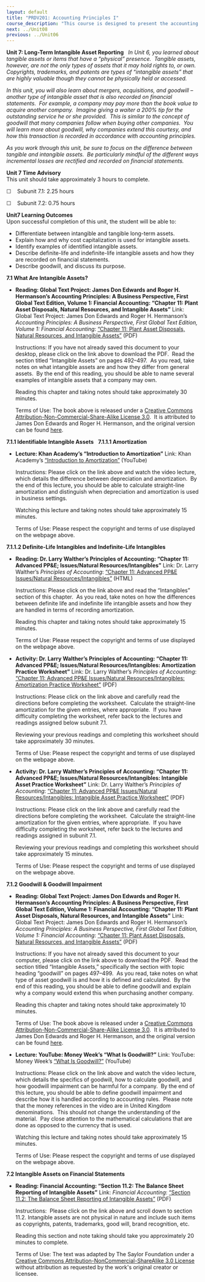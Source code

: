```yaml
---
layout: default
title: "PRDV201: Accounting Principles I"
course_description: "This course is designed to present the accounting cycle in an accessible and logical manner. It will provide you with a solid understanding of basic accounting principles and will introduce you to financial statement analysis."
next: ../Unit08
previous: ../Unit06
---
```

**Unit 7: Long-Term Intangible Asset Reporting** <span id="7"></span> 
*In Unit 6, you learned about tangible assets or items that have a
“physical” presence.  Tangible assets, however, are not the only types
of assets that it may hold rights to, or own.  Copyrights, trademarks,
and patents are types of “intangible assets” that are highly valuable
though they cannot be physically held or accessed.*  
  
 *In this unit, you will also learn about mergers, acquisitions, and
goodwill – another type of intangible asset that is also recorded on
financial statements.  For example, a company may pay more than the book
value to acquire another company.  Imagine giving a waiter a 200% tip
for the outstanding service he or she provided.  This is similar to the
concept of goodwill that many companies follow when buying other
companies.  You will learn more about goodwill, why companies extend
this courtesy, and how this transaction is recorded in accordance with
accounting principles.*  
  
 *As you work through this unit, be sure to focus on the difference
between tangible and intangible assets.  Be particularly mindful of the
different ways incremental losses are rectified and recorded on
financial statements.*

**Unit 7 Time Advisory**  
This unit should take approximately 3 hours to complete.  
  
 ☐    Subunit 7.1: 2.25 hours  
  
 ☐    Subunit 7.2: 0.75 hours

**Unit7 Learning Outcomes**  
Upon successful completion of this unit, the student will be able to:
-   Differentiate between intangible and tangible long-term assets.
-   Explain how and why cost capitalization is used for intangible
    assets.
-   Identify examples of identified intangible assets.
-   Describe definite-life and indefinite-life intangible assets and how
    they are recorded on financial statements.
-   Describe goodwill, and discuss its purpose.

**7.1 What Are Intangible Assets?** <span id="7.1"></span> 
-   **Reading: Global Text Project: James Don Edwards and Roger H.
    Hermanson’s Accounting Principles: A Business Perspective, First
    Global Text Edition, Volume 1: Financial Accounting: “Chapter 11:
    Plant Asset Disposals, Natural Resources, and Intangible Assets”**
    Link: Global Text Project: James Don Edwards and Roger H.
    Hermanson’s *Accounting Principles: A Business Perspective, First
    Global Text Edition, Volume 1: Financial Accounting*: [“Chapter 11:
    Plant Asset Disposals, Natural Resources, and Intangible
    Assets”](http://www.saylor.org/site/wp-content/uploads/2012/10/Accounting-Principles-Vol.-1.pdf)
    (PDF)  
      
     Instructions: If you have not already saved this document to your
    desktop, please click on the link above to download the PDF.  Read
    the section titled “Intangible Assets” on pages 492–497.  As you
    read, take notes on what intangible assets are and how they differ
    from general assets.  By the end of this reading, you should be able
    to name several examples of intangible assets that a company may
    own.  
      
     Reading this chapter and taking notes should take approximately 30
    minutes.  
      
     Terms of Use: The book above is released under a [Creative Commons
    Attribution-Non-Commercial-Share-Alike License
    3.0](http://creativecommons.org/licenses/by-nc-sa/3.0/).  It is
    attributed to James Don Edwards and Roger H. Hermanson, and the
    original version can be found
    [here](http://dl.dropbox.com/u/31779972/Accounting%20Principles%20Vol.%201.pdf).

**7.1.1 Identifiable Intangible Assets** <span id="7.1.1"></span> 
**7.1.1.1 Amortization** <span id="7.1.1.1"></span> 
-   **Lecture: Khan Academy’s “Introduction to Amortization”**
    Link: Khan Academy’s [“Introduction to
    Amortization”](http://www.youtube.com/watch?v=XfR3JSkSkJM)
    (YouTube)  
      
     Instructions: Please click on the link above and watch the video
    lecture, which details the difference between depreciation and
    amortization.  By the end of this lecture, you should be able to
    calculate straight-line amortization and distinguish when
    depreciation and amortization is used in business settings.  
      
     Watching this lecture and taking notes should take approximately 15
    minutes.  
      
     Terms of Use: Please respect the copyright and terms of use
    displayed on the webpage above.

**7.1.1.2 Definite-Life Intangibles and Indefinite-Life Intangibles**
<span id="7.1.1.2"></span> 
-   **Reading: Dr. Larry Walther’s Principles of Accounting: “Chapter
    11: Advanced PP&E; Issues/Natural Resources/Intangibles”**
    Link: Dr. Larry Walther’s *Principles of Accounting*: [“Chapter 11:
    Advanced PP&E Issues/Natural
    Resources/Intangibles”](http://www.principlesofaccounting.com/chapter11/chapter11.html)
    (HTML)  
      
     Instructions: Please click on the link above and read the
    “Intangibles” section of this chapter.  As you read, take notes on
    how the differences between definite life and indefinite life
    intangible assets and how they are handled in terms of recording
    amortization.  
      
     Reading this chapter and taking notes should take approximately 15
    minutes.  
      
     Terms of Use: Please respect the copyright and terms of use
    displayed on the webpage above.

-   **Activity: Dr. Larry Walther’s Principles of Accounting: “Chapter
    11: Advanced PP&E; Issues/Natural Resources/Intangibles:
    Amortization Practice Worksheet”**
    Link: Dr. Larry Walther’s *Principles of Accounting*: [“Chapter 11:
    Advanced PP&E Issues/Natural Resources/Intangibles: Amortization
    Practice
    Worksheet”](http://www.principlesofaccounting.com/chapter11/problems11.html)
    (PDF)  
      
     Instructions: Please click on the link above and carefully read the
    directions before completing the worksheet.  Calculate the
    straight-line amortization for the given entries, where appropriate.
     If you have difficulty completing the worksheet, refer back to the
    lectures and readings assigned below subunit 7.1.  
      
     Reviewing your previous readings and completing this worksheet
    should take approximately 30 minutes.  
      
     Terms of Use: Please respect the copyright and terms of use
    displayed on the webpage above.

-   **Activity: Dr. Larry Walther’s Principles of Accounting: “Chapter
    11: Advanced PP&E; Issues/Natural Resources/Intangibles: Intangible
    Asset Practice Worksheet”**
    Link: Dr. Larry Walther’s *Principles of Accounting*: [“Chapter 11:
    Advanced PP&E Issues/Natural Resources/Intangibles: Intangible Asset
    Practice
    Worksheet”](http://www.principlesofaccounting.com/chapter11/problems11.html)
    (PDF)  
      
     Instructions: Please click on the link above and carefully read the
    directions before completing the worksheet.  Calculate the
    straight-line amortization for the given entries, where appropriate.
     If you have difficulty completing the worksheet, refer back to the
    lectures and readings assigned in subunit 7.1.  
      
     Reviewing your previous readings and completing this worksheet
    should take approximately 15 minutes.  
      
     Terms of Use: Please respect the copyright and terms of use
    displayed on the webpage above.

**7.1.2 Goodwill & Goodwill Impairment** <span id="7.1.2"></span> 
-   **Reading: Global Text Project: James Don Edwards and Roger H.
    Hermanson’s Accounting Principles: A Business Perspective, First
    Global Text Edition, Volume 1: Financial Accounting: “Chapter 11:
    Plant Asset Disposals, Natural Resources, and Intangible Assets”**
    Link: Global Text Project: James Don Edwards and Roger H.
    Hermanson’s *Accounting Principles: A Business Perspective, First
    Global Text Edition, Volume 1: Financial Accounting*: [“Chapter 11:
    Plant Asset Disposals, Natural Resources, and Intangible
    Assets”](http://www.saylor.org/site/wp-content/uploads/2012/10/Accounting-Principles-Vol.-1.pdf)
    (PDF)  
      
     Instructions: If you have not already saved this document to your
    computer, please click on the link above to download the PDF.  Read
    the section titled “Intangible Assets,” specifically the section
    with topic heading “goodwill” on pages 497–499.  As you read, take
    notes on what type of asset goodwill is and how it is defined and
    calculated.  By the end of this reading, you should be able to
    define goodwill and explain why a company would extend this when
    purchasing another company.  
      
     Reading this chapter and taking notes should take approximately 10
    minutes.  
      
     Terms of Use: The book above is released under a [Creative Commons
    Attribution-Non-Commercial-Share-Alike License
    3.0](http://creativecommons.org/licenses/by-nc-sa/3.0/).  It is
    attributed to James Don Edwards and Roger H. Hermanson, and the
    original version can be found
    [here](http://dl.dropbox.com/u/31779972/Accounting%20Principles%20Vol.%201.pdf).

-   **Lecture: YouTube: Money Week’s “What Is Goodwill?”**
    Link: YouTube: Money Week’s [“What Is
    Goodwill?”](http://www.youtube.com/watch?v=-nKJg5-lpR8) (YouTube)  
      
     Instructions: Please click on the link above and watch the video
    lecture, which details the specifics of goodwill, how to calculate
    goodwill, and how goodwill impairment can be harmful for a company.
     By the end of this lecture, you should be able to define goodwill
    impairment and describe how it is handled according to accounting
    rules.  Please note that the money references in the video are in
    United Kingdom denominations.  This should not change the
    understanding of the material.  Pay close attention to the
    mathematical calculations that are done as opposed to the currency
    that is used.  
      
     Watching this lecture and taking notes should take approximately 15
    minutes.  
      
     Terms of Use: Please respect the copyright and terms of use
    displayed on the webpage above.

**7.2 Intangible Assets on Financial Statements** <span
id="7.2"></span> 
-   **Reading: Financial Accounting: “Section 11.2: The Balance Sheet
    Reporting of Intangible Assets”**
    Link: *Financial Accounting*: [“Section 11.2: The Balance Sheet
    Reporting of Intangible
    Assets”](http://www.saylor.org/site/textbooks/Financial%20Accounting.pdf)
    (PDF)  
      
     Instructions:  Please click on the link above and scroll down to
    section 11.2. Intangible assets are not physical in nature and
    include such items as copyrights, patents, trademarks, good will,
    brand recognition, etc.  
      
     Reading this section and note taking should take you approximately
    20 minutes to complete.  
      
     Terms of Use: The text was adapted by The Saylor Foundation under a
    [Creative Commons Attribution-NonCommercial-ShareAlike 3.0
    License](http://creativecommons.org/licenses/by-nc-sa/3.0/) without
    attribution as requested by the work's original creator or licensee.


